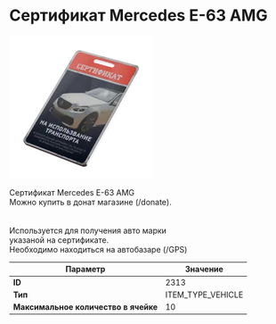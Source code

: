 # Сертификат Mercedes E-63 AMG

![Item Image](../img/2313.webp?raw=true)

Сертификат Mercedes E-63 AMG<br>Можно купить в донат магазине (/donate).<br><br><br>Используется для получения авто марки <br>указаной на сертификате.<br>Необходимо находиться на автобазаре (/GPS)


| Параметр | Значение |
|----------|----------|
| **ID** | 2313 |
| **Тип** | ITEM_TYPE_VEHICLE |
| **Максимальное количество в ячейке** | 10 |

